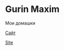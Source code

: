 # Gurin Maxim
Мои домашки

[Сайт](OzI577.github.io "Мой первий сайт!")

[Site](OzI577.github.io/site)



